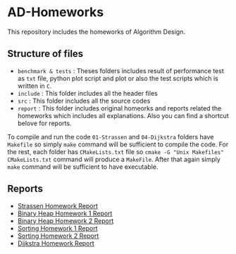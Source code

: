 # AD-Homeworks

This repository includes the homeworks of Algorithm Design.

## Structure of files

* `benchmark & tests` : Theses folders includes result of performance test as `txt` file, python plot script and plot or also the test scripts which is written in `C`.
* `include` : This folder includes all the header files
* `src` : This folder includes all the source codes
* `report` : This folder includes original homeorks and reports related the homeworks which includes all explanations. Also you can find a shortcut belove for reports.

To compile and run the code `01-Strassen` and `04-Dijkstra` folders have `Makefile` so simply `make` command will be sufficient to compile the code. For the rest, each folder has `CMakeLists.txt` file so `cmake -G "Unix Makefiles" CMakeLists.txt` command will produce a `MakeFile`. After that again simply `make` command will be sufficient to have executable.

## Reports

* [Strassen Homework Report](01-Strassen/report/00-Report.pdf)
* [Binary Heap Homework 1 Report](02a-Heap/report/00-Report.pdf)
* [Binary Heap Homework 2 Report](02b-Heap/report/00-Report.pdf)
* [Sorting Homework 1 Report](03a-Sorting/report/00-Report.pdf)
* [Sorting Homework 2 Report](03b-Sorting/report/00-Report.pdf)
* [Dijkstra Homework Report](04-Dijkstra/report/00-Report.pdf)